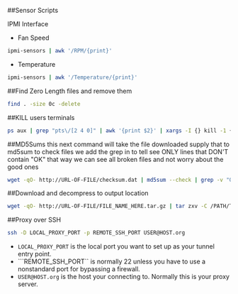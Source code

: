 ##Sensor Scripts

IPMI Interface
+ Fan Speed
```bash
ipmi-sensors | awk '/RPM/{print}'
```

+ Temperature 
```bash
ipmi-sensors | awk '/Temperature/{print}'
```

##Find Zero Length files and remove them

```bash
find . -size 0c -delete
```

##KILL users terminals 
```bash
ps aux | grep "pts\/[2 4 0]" | awk '{print $2}' | xargs -I {} kill -1 {}
```

##MD5Sums
this next command will take the file downloaded supply that to md5sum to check files we add the grep in to tell see ONLY lines that DON'T contain "OK" that way we can see all broken files and not worry about the good ones
```bash
wget -qO- http://URL-OF-FILE/checksum.dat | md5sum --check | grep -v "OK"
```

##Download and decompress to output location
```bash
wget -qO- http://URL-OF-FILE/FILE_NAME_HERE.tar.gz | tar zxv -C /PATH/TO/OUTPUT/
```
##Proxy over SSH
```bash
ssh -D LOCAL_PROXY_PORT -p REMOTE_SSH_PORT USER@HOST.org
```
+ ```LOCAL_PROXY_PORT``` is the local port you want to set up as your tunnel entry point.
+ ```REMOTE_SSH_PORT`` is normally 22 unless you have to use a nonstandard port for bypassing a firewall.
+ ```USER@HOST.org``` is the host your connecting to. Normally this is your proxy server.
